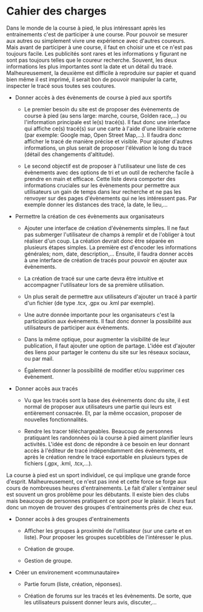 # Cahier des charges

Dans le monde de la course à pied, le plus intéressant après les entrainements c'est de participer à une course. Pour pouvoir se mesurer aux autres ou simplement vivre une expérience avec d'autres coureurs. Mais avant de participer à une course, il faut en choisir une et ce n'est pas toujours facile. Les publicités sont rares et les informations y figurant ne sont pas toujours telles que le coureur recherche. Souvent, les deux informations les plus importantes sont la date et un détail du tracé. Malheureusement, la deuxième est difficile à reproduire sur papier et quand bien même il est imprimé, il serait bon de pouvoir manipuler la carte, inspecter le tracé sous toutes ses coutures.

- Donner accès à des évènements de course à pied aux sportifs

	-	Le premier besoin du site est de proposer des évènements de course à pied (au sens large: marche, course, Golden race,…) ou l'information principale est le(s) tracé(s). Il faut donc une interface qui affiche ce(s) tracé(s) sur une carte à l'aide d'une librairie externe (par exemple: Google map, Open Street Map,…). Il faudra donc afficher le tracé de manière précise et visible. Pour ajouter d'autres informations, un plus serait de proposer l'élévation le long du tracé (détail des changements d'altitude).
	
	-	Le second objectif est de proposer à l'utilisateur une liste de ces évènements avec des options de tri et un outil de recherche facile à prendre en main et efficace. Cette liste devra comporter des informations cruciales sur les évènements pour permettre aux utilisateurs un gain de temps dans leur recherche et ne pas les renvoyer sur des pages d'évènements qui ne les intéressent pas. Par exemple donner les distances des tracé, la date, le lieu,…

- Permettre la création de ces évènements aux organisateurs
	
	-	Ajouter une interface de création d'évènements simples. Il ne faut pas submerger l'utilisateur de champs à remplir et de l'obliger à tout réaliser d'un coup. La création devrait donc être séparée en plusieurs étapes simples. La première est d'encoder les informations générales; nom, date, description,… Ensuite, il faudra donner accès à une interface de création de tracés pour pouvoir en ajouter aux évènements.
	
	-	La création de tracé sur une carte devra être intuitive et accompagner l'utilisateur lors de sa première utilisation. 
	
	-	Un plus serait de permettre aux utilisateurs d'ajouter un tracé à partir d'un fichier (de type .tcx, .gpx ou .kml par exemple).
	
	-	Une autre donnée importante pour les organisateurs c'est la participation aux évènements. Il faut donc donner la possibilité aux utilisateurs de participer aux évènements.
	
	-	Dans la même optique, pour augmenter la visibilité de leur publication, il faut ajouter une option de partage. L'idée est d'ajouter des liens pour partager le contenu du site sur les réseaux sociaux, ou par mail.
	
	-	Également donner la possibilité de modifier et/ou supprimer ces évènement.
	
- Donner accès aux tracés

	-	Vu que les tracés sont la base des évènements donc du site, il est normal de proposer aux utilisateurs une partie qui leurs est entièrement consacrée. Et, par la même occasion, proposer de nouvelles fonctionnalités.

	-	Rendre les tracer téléchargeables. Beaucoup de personnes pratiquant les randonnées où la course à pied aiment planifier leurs activités. L'idée est donc de répondre à ce besoin en leur donnant accès à l'éditeur de tracé indépendamment des évènements, et après le création rendre le tracé exportable en plusieurs types de fichiers (.gpx, .kml, .tcx,…).
	
La course à pied est un sport individuel, ce qui implique une grande force d'esprit. Malheureusement, ce n'est pas inné et cette force se forge aux cours de nombreuses heures d'entrainements. Le fait d'aller s'entrainer seul est souvent un gros problème pour les débutants. Il existe bien des clubs mais beaucoup de personnes pratiquent ce sport pour le plaisir. Il leurs faut donc un moyen de trouver des groupes d'entrainements près de chez eux.

- Donner accès à des groupes d'entrainements

	-	Afficher les groupes à proximité de l'utilisateur (sur une carte et en liste). Pour proposer les groupes sucebtibles de l'intéresser le plus. 
	
	-	Création de groupe.
	
	-	Gestion de groupe.


- Créer un environement «communautaire»

	-	Partie forum (liste, création, réponses).
	
	-	Création de forums sur les tracés et les évènements. De sorte, que les utilisateurs puissent donner leurs avis, discuter,…

	

